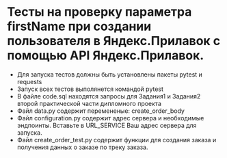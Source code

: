 ﻿# Тесты на проверку параметра firstName при создании пользователя в Яндекс.Прилавок с помощью API Яндекс.Прилавок.
- Для запуска тестов должны быть установлены пакеты pytest и requests
- Запуск всех тестов выполянется командой pytest
- В файле code.sql находятся запросы для Задания1 и Задания2 второй практической части дипломного проекта 
- Файл data.py содержит перемененые: create_order_body
- Файл configuration.py содержит адрес сервера и необходимые эндпоинты. Вставьте в URL_SERVICE Ваш адрес сервера для запуска.
- Файл create_order_test.py содержит функции для создания заказа и получения данных о заказе по треку заказа.